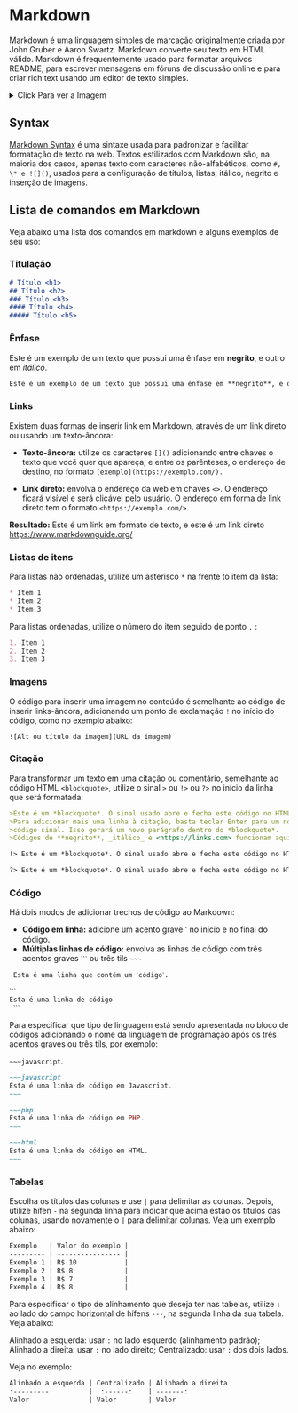 # Markdown

Markdown é uma linguagem simples de marcação originalmente criada por John Gruber e Aaron Swartz. Markdown converte seu texto em HTML válido. Markdown é frequentemente usado para formatar arquivos README, para escrever mensagens em fóruns de discussão online e para criar rich text usando um editor de texto simples.

<details>
<summary>Click Para ver a Imagem</summary>

![Markdown Logo](https://upload.wikimedia.org/wikipedia/commons/thumb/4/48/Markdown-mark.svg/1200px-Markdown-mark.svg.png ':size=250')
  
</details>

## Syntax

[Markdown Syntax](https://www.markdownguide.org/basic-syntax/) é uma sintaxe usada para padronizar e facilitar formatação de texto na web. Textos estilizados com Markdown são, na maioria dos casos, apenas texto com caracteres não-alfabéticos, como `#, \* e ![]()`, usados para a configuração de títulos, listas, itálico, negrito e inserção de imagens.

## Lista de comandos em Markdown

Veja abaixo uma lista dos comandos em markdown e alguns exemplos de seu uso:

### Titulação

```markdown
# Título <h1>
## Título <h2>
### Título <h3>
#### Título <h4>
##### Título <h5>
```

### Ênfase

Este é um exemplo de um texto que possui uma ênfase em **negrito**, e outro em _itálico_.

```markdown
Este é um exemplo de um texto que possui uma ênfase em **negrito**, e outro em _itálico_.
```

### Links

Existem duas formas de inserir link em Markdown, através de um link direto ou usando um texto-âncora:

* **Texto-âncora:** utilize os caracteres `[]()` adicionando entre chaves o texto que você quer que apareça, e entre os parênteses, o endereço de destino, no formato `[exemplo](https://exemplo.com/).`

* **Link direto:** envolva o endereço da web em chaves `<>`. O endereço ficará visível e será clicável pelo usuário. O endereço em forma de link direto tem o formato `<https://exemplo.com/>`.

**Resultado:** Este é um link em formato de texto, e este é um link direto <https://www.markdownguide.org/>

### Listas de itens

Para listas não ordenadas, utilize um asterisco `*` na frente to item da lista:

```markdown
* Item 1
* Item 2
* Item 3
```

Para listas ordenadas, utilize o número do item seguido de ponto `.` :

```markdown
1. Item 1
2. Item 2
3. Item 3
```

### Imagens

O código para inserir uma imagem no conteúdo é semelhante ao código de inserir links-âncora, adicionando um ponto de exclamação `!` no início do código, como no exemplo abaixo:

`![Alt ou título da imagem](URL da imagem)`

### Citação

Para transformar um texto em uma citação ou comentário, semelhante ao código HTML `<blockquote>`, utilize o sinal `>` ou `!>` ou `?>` no início da linha que será formatada:

```markdown
>Este é um *blockquote*. O sinal usado abre e fecha este código no HTML. 
>Para adicionar mais uma linha à citação, basta teclar Enter para um novo
>código sinal. Isso gerará um novo parágrafo dentro do *blockquote*.
>Códigos de **negrito**, _itálico_ e <https://links.com> funcionam aqui.

!> Este é um *blockquote*. O sinal usado abre e fecha este código no HTML.

?> Este é um *blockquote*. O sinal usado abre e fecha este código no HTML.
```

### Código

Há dois modos de adicionar trechos de código ao Markdown:

* **Código em linha:** adicione um acento grave `ˋ` no início e no final do código.
* **Múltiplas linhas de código:** envolva as linhas de código com três acentos graves `ˋˋˋ` ou três tils `~~~`

```markdown
 Esta é uma linha que contém um ˋcódigoˋ.

ˋˋˋ
Esta é uma linha de código
 ˋˋˋ
```

Para especificar que tipo de linguagem está sendo apresentada no bloco de códigos adicionando o nome da linguagem de programação após os três acentos graves ou três tils, por exemplo:

`~~~javascript`.

```markdown
~~~javascript
Esta é uma linha de código em Javascript.
~~~

~~~php
Esta é uma linha de código em PHP.
~~~

~~~html
Esta é uma linha de código em HTML.
~~~
```

### Tabelas

Escolha os títulos das colunas e use `|` para delimitar as colunas. Depois, utilize hífen `-` na segunda linha para indicar que acima estão os títulos das colunas, usando novamente o `|` para delimitar colunas. Veja um exemplo abaixo:

```markdown
Exemplo   | Valor do exemplo |
--------- | ---------------- |  
Exemplo 1 | R$ 10            |
Exemplo 2 | R$ 8             |
Exemplo 3 | R$ 7             |
Exemplo 4 | R$ 8             |
```

Para especificar o tipo de alinhamento que deseja ter nas tabelas, utilize `:` ao lado do campo horizontal de hífens `---`, na segunda linha da sua tabela. Veja abaixo:

Alinhado a esquerda: usar `:` no lado esquerdo (alinhamento padrão);
Alinhado a direita: usar `:` no lado direito;
Centralizado: usar `:` dos dois lados.

Veja no exemplo:

```markdown
Alinhado a esquerda | Centralizado | Alinhado a direita
:---------          |  :------:    | -------:
Valor               | Valor        | Valor
```
